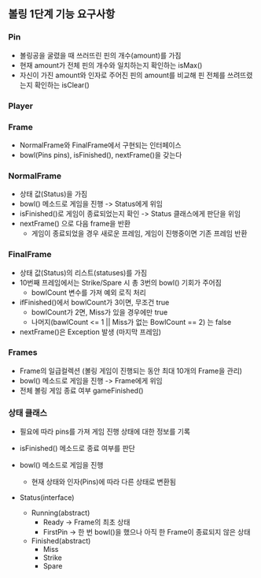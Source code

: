 ## 볼링 1단계 기능 요구사항
### Pin
* 볼링공을 굴렸을 때 쓰러뜨린 핀의 개수(amount)를 가짐
* 현재 amount가 전체 핀의 개수와 일치하는지 확인하는 isMax()
* 자신이 가진 amount와 인자로 주어진 핀의 amount를 비교해 핀 전체를 쓰려뜨렸는지 확인하는 isClear()

### Player

### Frame
* NormalFrame와 FinalFrame에서 구현되는 인터페이스
* bowl(Pins pins), isFinished(), nextFrame()을 갖는다

### NormalFrame
* 상태 값(Status)을 가짐
* bowl() 메소드로 게임을 진행 -> Status에게 위임
* isFinished()로 게임이 종료되었는지 확인 -> Status 클래스에게 판단을 위임
* nextFrame() 으로 다음 frame을 반환
    * 게임이 종료되었을 경우 새로운 프레임, 게임이 진행중이면 기존 프레임 반환

### FinalFrame
* 상태 값(Status)의 리스트(statuses)를 가짐
* 10번째 프레임에서는 Strike/Spare 시 총 3번의 bowl() 기회가 주어짐
  * bowlCount 변수를 가져 예외 로직 처리
* ifFinished()에서 bowlCount가 3이면, 무조건 true
  * bowlCount가 2면, Miss가 있을 경우에만 true
  * 나머지(bawlCount <= 1 || Miss가 없는 BowlCount == 2) 는 false
* nextFrame()은 Exception 발생 (마지막 프레임)

### Frames
* Frame의 일급컬렉션 (볼링 게임이 진행되는 동안 최대 10개의 Frame을 관리)
* bowl() 메소드로 게임을 진행 -> Frame에게 위임
* 전체 볼링 게임 종료 여부 gameFinished()

### 상태 클래스
* 필요에 따라 pins를 가져 게임 진행 상태에 대한 정보를 기록
* isFinished() 메소드로 종료 여부를 판단
* bowl() 메소드로 게임을 진행
    * 현재 상태와 인자(Pins)에 따라 다른 상태로 변환됨

* Status(interface)
    * Running(abstract)
        * Ready -> Frame의 최초 상태
        * FirstPin -> 한 번 bowl()을 했으나 아직 한 Frame이 종료되지 않은 상태
    * Finished(abstract)
        * Miss
        * Strike
        * Spare